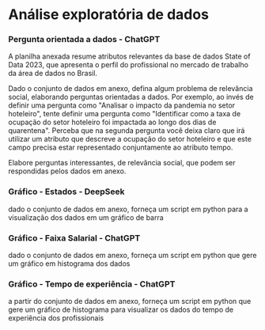 # Análise exploratória de dados 

### Pergunta orientada a dados - ChatGPT

A planilha anexada resume atributos relevantes da base de dados State of Data 2023, que apresenta o perfil do profissional no mercado de trabalho da área de dados no Brasil.

Dado o conjunto de dados em anexo, defina algum problema de relevância social, elaborando perguntas orientadas a dados.
Por exemplo, ao invés de definir uma pergunta como "Analisar o impacto da pandemia no setor hoteleiro", tente definir uma pergunta como "Identificar como a taxa de ocupação do setor hoteleiro foi impactada ao longo dos dias de quarentena". Perceba que na segunda pergunta você deixa claro que irá utilizar um atributo que descreve a ocupação do setor hoteleiro e que este campo precisa estar representado conjuntamente ao atributo tempo.

Elabore perguntas interessantes, de relevância social, que podem ser respondidas pelos dados em anexo.

### Gráfico - Estados - DeepSeek

dado o conjunto de dados em anexo, forneça um script em python para a visualização dos dados em um gráfico de barra

### Gráfico - Faixa Salarial - ChatGPT

dado o conjunto de dados em anexo, forneça um script em python que gere um gráfico em histograma dos dados 

### Gráfico - Tempo de experiência - ChatGPT

a partir do conjunto de dados em anexo, forneça um script em python que gere um gráfico de histograma para visualizar os dados do tempo de experiência dos profissionais



